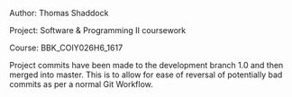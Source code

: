 Author:  Thomas Shaddock

Project: Software & Programming II coursework

Course:  BBK_COIY026H6_1617

Project commits have been made to the development branch 1.0 and then merged into master. This is to allow for ease of reversal of potentially bad commits as per a normal Git Workflow.